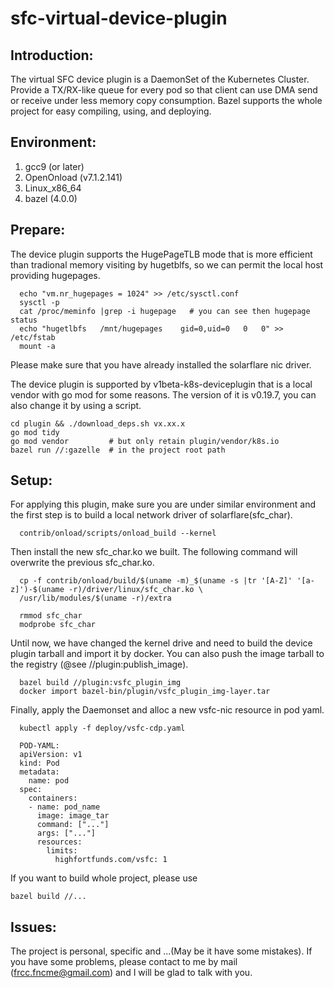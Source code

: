 <!--
 * @Descripition: Intro
 * @Author: Franco Chen
 * @Date: 2022-07-21 17:29:21
 * @LastEditors: Franco Chen
 * @LastEditTime: 2022-07-22 16:30:27
-->
# sfc-virtual-device-plugin

## Introduction:
The virtual SFC device plugin is a DaemonSet of the Kubernetes Cluster. Provide a TX/RX-like queue for every pod so that client can use DMA send or receive under less memory copy consumption. Bazel supports the whole project for easy compiling, using, and deploying.

## Environment:
1. gcc9 (or later)
2. OpenOnload (v7.1.2.141)
3. Linux_x86_64
4. bazel (4.0.0)

## Prepare:
The device plugin supports the HugePageTLB mode that is more efficient than tradional memory visiting by hugetblfs, so we can permit the local host providing hugepages.
  ```
    echo "vm.nr_hugepages = 1024" >> /etc/sysctl.conf
    sysctl -p
    cat /proc/meminfo |grep -i hugepage   # you can see then hugepage status
    echo "hugetlbfs   /mnt/hugepages    gid=0,uid=0   0   0" >> /etc/fstab 
    mount -a
  ```
Please make sure that you have already installed the solarflare nic driver.

The device plugin is supported by v1beta-k8s-deviceplugin that is a local vendor with go mod for some reasons. The version of it is v0.19.7, you can also change it by using a script.
  ```
  cd plugin && ./download_deps.sh vx.xx.x
  go mod tidy
  go mod vendor         # but only retain plugin/vendor/k8s.io
  bazel run //:gazelle  # in the project root path
  ```

## Setup:
For applying this plugin, make sure you are under similar environment and the first step is to build a local network driver of solarflare(sfc_char).
  ```
    contrib/onload/scripts/onload_build --kernel
  ```
Then install the new sfc_char.ko we built. The following command will overwrite the previous sfc_char.ko.
  ```
    cp -f contrib/onload/build/$(uname -m)_$(uname -s |tr '[A-Z]' '[a-z]')-$(uname -r)/driver/linux/sfc_char.ko \ 
    /usr/lib/modules/$(uname -r)/extra
    
    rmmod sfc_char
    modprobe sfc_char
  ```
Until now, we have changed the kernel drive and need to build the device plugin tarball and import it by docker. You can also push the image tarball to the registry (@see //plugin:publish_image).
  ```
    bazel build //plugin:vsfc_plugin_img
    docker import bazel-bin/plugin/vsfc_plugin_img-layer.tar
  ```
Finally, apply the Daemonset and alloc a new vsfc-nic resource in pod yaml.
  ```
    kubectl apply -f deploy/vsfc-cdp.yaml
    
    POD-YAML:
    apiVersion: v1
    kind: Pod
    metadata:
      name: pod
    spec:
      containers:
      - name: pod_name
        image: image_tar
        command: ["..."]
        args: ["..."]
        resources:
          limits:
            highfortfunds.com/vsfc: 1
  ```
If you want to build whole project, please use
  ```
  bazel build //...
  ```
## Issues:
  The project is personal, specific and ...(May be it have some mistakes). If you have some problems, please contact to me by mail (frcc.fncme@gmail.com) and I will be glad to talk with you.
